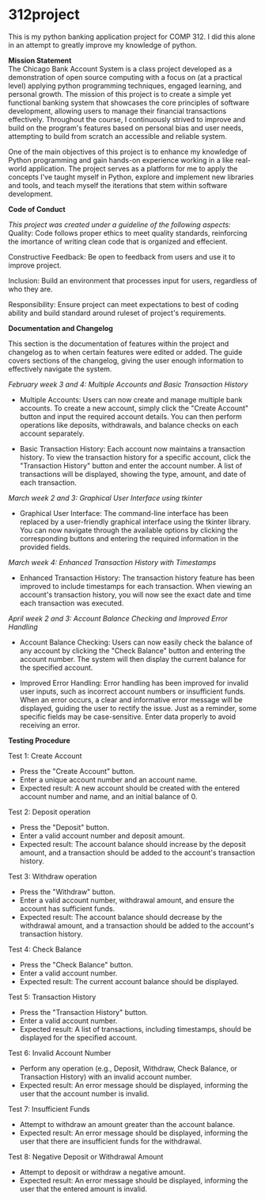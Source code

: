 # 312project
This is my python banking application project for COMP 312. I did this alone in an attempt to greatly improve my knowledge of python.

<b>Mission Statement</b>     
The Chicago Bank Account System is a class project developed as a demonstration of open source computing with a focus on (at a practical level) applying python programming techniques, engaged learning, and personal growth. The mission of this project is to create a simple yet functional banking system that showcases the core principles of software development, allowing users to manage their financial transactions effectively. Throughout the course, I continuously strived to improve and build on the program's features based on personal bias and user needs, attempting to build from scratch an accessible and reliable system.

One of the main objectives of this project is to enhance my knowledge of Python programming and gain hands-on experience working in a like real-world application. The project serves as a platform for me to apply the concepts I've taught myself in Python, explore and implement new libraries and tools, and teach myself the iterations that stem within software development.

<b>Code of Conduct</b>   

<i>This project was created under a guideline of the following aspects:   </i>    
Quality: Code follows proper ethics to meet quality standards, reinforcing the imortance of writing clean code that is organized and effecient.    

Constructive Feedback: Be open to feedback from users and use it to improve project.       

Inclusion: Build an environment that processes input for users, regardless of who they are.   

Responsibility: Ensure project can meet expectations to best of coding ability and build standard around ruleset of project's requirements.   


<b>Documentation and Changelog</b>     

This section is the documentation of features within the project and changelog as to when certain features were edited or added. The guide covers sections of the changelog, giving the user enough information to effectively navigate the system.

<i>February week 3 and 4: Multiple Accounts and Basic Transaction History</i>

- Multiple Accounts: Users can now create and manage multiple bank accounts. To create a new account, simply click the "Create Account" button and input the required account details. You can then perform operations like deposits, withdrawals, and balance checks on each account separately.

- Basic Transaction History: Each account now maintains a transaction history. To view the transaction history for a specific account, click the "Transaction History" button and enter the account number. A list of transactions will be displayed, showing the type, amount, and date of each transaction.

<i>March week 2 and 3: Graphical User Interface using tkinter</i>

- Graphical User Interface: The command-line interface has been replaced by a user-friendly graphical interface using the tkinter library. You can now navigate through the available options by clicking the corresponding buttons and entering the required information in the provided fields.

<i>March week 4: Enhanced Transaction History with Timestamps</i>

- Enhanced Transaction History: The transaction history feature has been improved to include timestamps for each transaction. When viewing an account's transaction history, you will now see the exact date and time each transaction was executed.

<i>April week 2 and 3: Account Balance Checking and Improved Error Handling</i>

- Account Balance Checking: Users can now easily check the balance of any account by clicking the "Check Balance" button and entering the account number. The system will then display the current balance for the specified account.

- Improved Error Handling: Error handling has been improved for invalid user inputs, such as incorrect account numbers or insufficient funds. When an error occurs, a clear and informative error message will be displayed, guiding the user to rectify the issue. Just as a reminder, some specific fields may be case-sensitive. Enter data properly to avoid receiving an error.




<b>Testing Procedure</b>

Test 1: Create Account    

- Press the "Create Account" button.
- Enter a unique account number and an account name.
- Expected result: A new account should be created with the entered account number and name, and an initial balance of 0.

Test 2: Deposit operation

- Press the "Deposit" button.
- Enter a valid account number and deposit amount.
- Expected result: The account balance should increase by the deposit amount, and a transaction should be added to the account's transaction history.

Test 3: Withdraw operation

- Press the "Withdraw" button.
- Enter a valid account number, withdrawal amount, and ensure the account has sufficient funds.
- Expected result: The account balance should decrease by the withdrawal amount, and a transaction should be added to the account's transaction history.

Test 4: Check Balance

- Press the "Check Balance" button.
- Enter a valid account number.
- Expected result: The current account balance should be displayed.

Test 5: Transaction History

- Press the "Transaction History" button.
- Enter a valid account number.
- Expected result: A list of transactions, including timestamps, should be displayed for the specified account.

Test 6: Invalid Account Number

- Perform any operation (e.g., Deposit, Withdraw, Check Balance, or Transaction History) with an invalid account number.
- Expected result: An error message should be displayed, informing the user that the account number is invalid.

Test 7: Insufficient Funds

- Attempt to withdraw an amount greater than the account balance.
- Expected result: An error message should be displayed, informing the user that there are insufficient funds for the withdrawal.

Test 8: Negative Deposit or Withdrawal Amount

- Attempt to deposit or withdraw a negative amount.
- Expected result: An error message should be displayed, informing the user that the entered amount is invalid.

